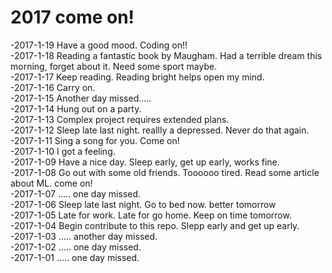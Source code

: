# 2017 come on!

-2017-1-19 Have a good mood.  Coding on!!        
-2017-1-18 Reading a fantastic book by Maugham. Had a terrible dream this morning, forget about it. Need some sport maybe.   
-2017-1-17 Keep reading. Reading bright helps open my mind.    
-2017-1-16 Carry on.      
-2017-1-15 Another day missed.....          
-2017-1-14 Hung out on a party.      
-2017-1-13 Complex project requires extended plans.     
-2017-1-12 Sleep late last night. reallly a depressed. Never do that again.      
-2017-1-11 Sing a song for you. Come on!    
-2017-1-10 I got a feeling.     
-2017-1-09 Have a nice day. Sleep early, get up early, works fine.   
-2017-1-08 Go out with some old friends. Toooooo tired. Read some article about ML. come on!     
-2017-1-07 ..... one day missed.   
-2017-1-06 Sleep late last night. Go to bed now. better tomorrow  
-2017-1-05 Late for work. Late for go home. Keep on time tomorrow.    
-2017-1-04 Begin contribute to this repo. Slepp early and get up early.   
-2017-1-03 ..... another day missed.     
-2017-1-02 ..... one day missed.     
-2017-1-01 ..... one day missed.     

